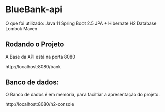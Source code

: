 # BlueBank-api

O que foi utilizado:
Java 11
Spring Boot 2.5
JPA + Hibernate
H2 Database
Lombok
Maven

## Rodando o Projeto

A Base da API está na porta 8080

http://localhost:8080/bank

## Banco de dados:

O Banco de dados é em memória, para faciltiar a apresentação do projeto.

http://localhost:8080/h2-console

